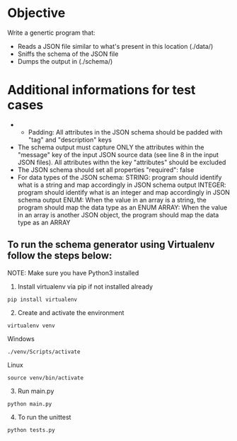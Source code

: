 # Objective
Write a genertic program that:
- Reads a JSON file similar to what's present in this location (./data/)
- Sniffs the schema of the JSON file
- Dumps the output in (./schema/)

# Additional informations for test cases
- - Padding: All attributes in the JSON schema should be padded with "tag" and "description" keys
- The schema output must capture ONLY the attributes within the "message" key of the input JSON source data (see line 8 in the input JSON files). All attributes withn the key "attributes" should be excluded
- The JSON schema should set all properties "required": false
- For data types of the JSON schema:
STRING: program should identify what is a string and map accordingly in JSON schema output
INTEGER: program should identify what is an integer and map accordingly in JSON schema output
ENUM: When the value in an array is a string, the program should map the data type as an ENUM
ARRAY: When the value in an array is another JSON object, the program should map the data type as an ARRAY


## To run the schema generator using Virtualenv follow the steps below:
NOTE: Make sure you have Python3 installed
1. Install virtualenv via pip if not installed already
```$
pip install virtualenv
```
2. Create and activate the environment
```$
virtualenv venv
```
Windows
```$
./venv/Scripts/activate
```
Linux
```$
source venv/bin/activate
```

3. Run main.py
```$
python main.py
```

4. To run the unittest
```$
python tests.py
```

